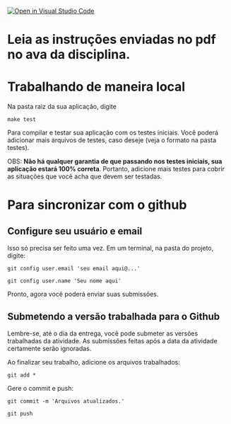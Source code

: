 [![Open in Visual Studio Code](https://classroom.github.com/assets/open-in-vscode-718a45dd9cf7e7f842a935f5ebbe5719a5e09af4491e668f4dbf3b35d5cca122.svg)](https://classroom.github.com/online_ide?assignment_repo_id=14999772&assignment_repo_type=AssignmentRepo)
# Leia as instruções enviadas no pdf no ava da disciplina.

# Trabalhando de maneira local
Na pasta raiz da sua aplicação, digite 

```make test```

Para compilar e testar sua aplicação com os testes iniciais. Você poderá adicionar mais arquivos de testes, caso deseje (veja o formato na pasta testes).

OBS: **Não há qualquer garantia de que passando nos testes iniciais, sua aplicação estará 100% correta**. Portanto, adicione mais testes para cobrir as situações que você acha que devem ser testadas.

# Para sincronizar com o github
## Configure seu usuário e email
Isso só precisa ser feito uma vez.
Em um terminal, na pasta do projeto, digite:

```git config user.email 'seu email aqui@...'```

```git config user.name 'Seu nome aqui'```

Pronto, agora você poderá enviar suas submissões.

## Submetendo a versão trabalhada para o Github
Lembre-se, até o dia da entrega, você pode submeter as versões trabalhadas da atividade. As submissões feitas após a data da atividade certamente serão ignoradas. 

Ao finalizar seu trabalho, adicione os arquivos trabalhados:

```
git add *
```

Gere o commit e push:

```
git commit -m 'Arquivos atualizados.'
```

```
git push
```
